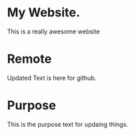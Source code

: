 # My  Website.

This is a really awesome website

# Remote

Updated Text is here for github.
# Purpose

This is the purpose text for updaing things.